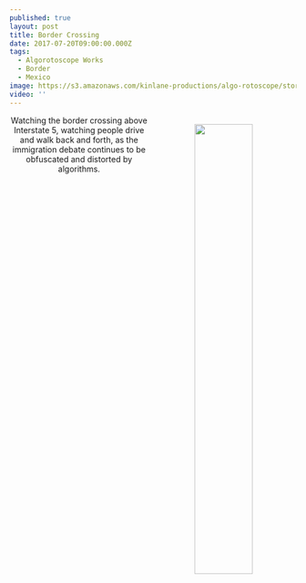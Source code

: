 ```yaml
---
published: true
layout: post
title: Border Crossing
date: 2017-07-20T09:00:00.000Z
tags:
  - Algorotoscope Works
  - Border
  - Mexico
image: https://s3.amazonaws.com/kinlane-productions/algo-rotoscope/stories/border-traffic.jpg
video: ''
---
```

<p align="center"><img src="{{ page.image }}" width="45%" align="right" style="padding: 15px;" /></p>
<center>Watching the border crossing above Interstate 5, watching people drive and walk back and forth, as the immigration debate continues to be obfuscated and distorted by algorithms.</center>
